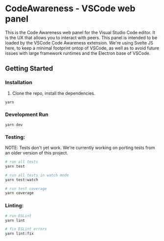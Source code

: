 # CodeAwareness - VSCode web panel

This is the Code Awareness web panel for the Visual Studio Code editor. It is the UX that allows you to interact with peers.
This panel is intended to be loaded by the VSCode Code Awareness extension.
We're using Svelte JS here, to keep a minimal footprint ontop of VSCode, as well as to avoid future issues with large framework runtimes and the Electron base of VSCode.

## Getting Started

### Installation

1. Clone the repo, install the dependencies.

```bash
yarn
```

### Development Run

```
yarn dev
```

### Testing:

NOTE: Tests don't yet work. We're currently working on porting tests from an older version of this project.
```bash
# run all tests
yarn test

# run all tests in watch mode
yarn test:watch

# run test coverage
yarn coverage
```

### Linting:

```bash
# run ESLint
yarn lint

# fix ESLint errors
yarn lint:fix
```

